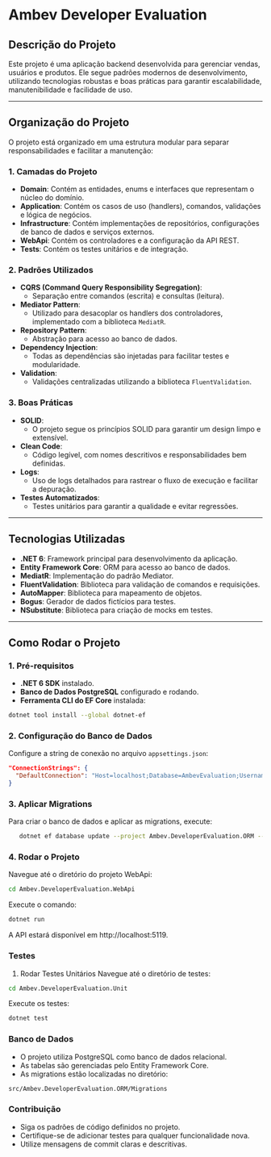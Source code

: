 # **Ambev Developer Evaluation**

## **Descrição do Projeto**

Este projeto é uma aplicação backend desenvolvida para gerenciar vendas, usuários e produtos. Ele segue padrões modernos de desenvolvimento, utilizando tecnologias robustas e boas práticas para garantir escalabilidade, manutenibilidade e facilidade de uso.

---

## **Organização do Projeto**

O projeto está organizado em uma estrutura modular para separar responsabilidades e facilitar a manutenção:

### **1. Camadas do Projeto**

- **Domain**: Contém as entidades, enums e interfaces que representam o núcleo do domínio.
- **Application**: Contém os casos de uso (handlers), comandos, validações e lógica de negócios.
- **Infrastructure**: Contém implementações de repositórios, configurações de banco de dados e serviços externos.
- **WebApi**: Contém os controladores e a configuração da API REST.
- **Tests**: Contém os testes unitários e de integração.

### **2. Padrões Utilizados**

- **CQRS (Command Query Responsibility Segregation)**:
  - Separação entre comandos (escrita) e consultas (leitura).
- **Mediator Pattern**:
  - Utilizado para desacoplar os handlers dos controladores, implementado com a biblioteca `MediatR`.
- **Repository Pattern**:
  - Abstração para acesso ao banco de dados.
- **Dependency Injection**:
  - Todas as dependências são injetadas para facilitar testes e modularidade.
- **Validation**:
  - Validações centralizadas utilizando a biblioteca `FluentValidation`.

### **3. Boas Práticas**

- **SOLID**:
  - O projeto segue os princípios SOLID para garantir um design limpo e extensível.
- **Clean Code**:
  - Código legível, com nomes descritivos e responsabilidades bem definidas.
- **Logs**:
  - Uso de logs detalhados para rastrear o fluxo de execução e facilitar a depuração.
- **Testes Automatizados**:
  - Testes unitários para garantir a qualidade e evitar regressões.

---

## **Tecnologias Utilizadas**

- **.NET 6**: Framework principal para desenvolvimento da aplicação.
- **Entity Framework Core**: ORM para acesso ao banco de dados.
- **MediatR**: Implementação do padrão Mediator.
- **FluentValidation**: Biblioteca para validação de comandos e requisições.
- **AutoMapper**: Biblioteca para mapeamento de objetos.
- **Bogus**: Gerador de dados fictícios para testes.
- **NSubstitute**: Biblioteca para criação de mocks em testes.

---

## **Como Rodar o Projeto**

### **1. Pré-requisitos**

- **.NET 6 SDK** instalado.
- **Banco de Dados PostgreSQL** configurado e rodando.
- **Ferramenta CLI do EF Core** instalada:

```bash
dotnet tool install --global dotnet-ef
```

### **2. Configuração do Banco de Dados**

Configure a string de conexão no arquivo `appsettings.json`:

```json
"ConnectionStrings": {
  "DefaultConnection": "Host=localhost;Database=AmbevEvaluation;Username=postgres;Password=yourpassword"
}
```

### **3. Aplicar Migrations**

Para criar o banco de dados e aplicar as migrations, execute:

```bash
   dotnet ef database update --project Ambev.DeveloperEvaluation.ORM --startup-project Ambev.DeveloperEvaluation.WebApi
```

### **4. Rodar o Projeto**

Navegue até o diretório do projeto WebApi:

```bash
cd Ambev.DeveloperEvaluation.WebApi
```

Execute o comando:

```bash
dotnet run
```

A API estará disponível em http://localhost:5119.

### **Testes**

1. Rodar Testes Unitários
   Navegue até o diretório de testes:

```bash
cd Ambev.DeveloperEvaluation.Unit
```

Execute os testes:

```bash
dotnet test
```

### **Banco de Dados**

- O projeto utiliza PostgreSQL como banco de dados relacional.
- As tabelas são gerenciadas pelo Entity Framework Core.
- As migrations estão localizadas no diretório:

```bash
src/Ambev.DeveloperEvaluation.ORM/Migrations
```

### **Contribuição**

- Siga os padrões de código definidos no projeto.
- Certifique-se de adicionar testes para qualquer funcionalidade nova.
- Utilize mensagens de commit claras e descritivas.
